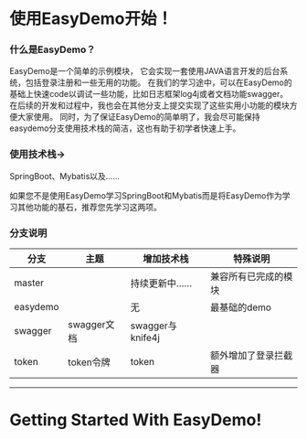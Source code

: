 # 使用EasyDemo开始！

### 什么是EasyDemo？

EasyDemo是一个简单的示例模块， 它会实现一套使用JAVA语言开发的后台系统，包括登录注册和一些无用的功能。
在我们的学习途中，可以在EasyDemo的基础上快速code以调试一些功能，比如日志框架log4j或者文档功能swagger。
在后续的开发和过程中，我也会在其他分支上提交实现了这些实用小功能的模块方便大家使用。
同时，为了保证EasyDemo的简单明了，我会尽可能保持easydemo分支使用技术栈的简洁，这也有助于初学者快速上手。

### 使用技术栈->

SpringBoot、Mybatis以及……

如果您不是使用EasyDemo学习SpringBoot和Mybatis而是将EasyDemo作为学习其他功能的基石，推荐您先学习这两项。

### 分支说明

| 分支       | 主题        | 增加技术栈           | 特殊说明       |
|----------|-----------|-----------------|------------|
| master   |           | 持续更新中……         | 兼容所有已完成的模块 |
| easydemo |           | 无               | 最基础的demo   |
| swagger  | swagger文档 | swagger与knife4j |
| token    | token令牌   | token           | 额外增加了登录拦截器 |

***

# Getting Started With EasyDemo!

